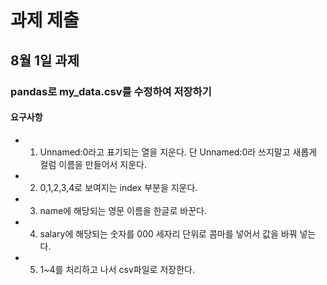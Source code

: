 # 과제 제출

## 8월 1일 과제<br>
### pandas로 my_data.csv를 수정하여 저장하기<br>

#### 요구사항
- 1. Unnamed:0라고 표기되는 열을 지운다. 단 Unnamed:0라 쓰지말고 새롭게 컬럼 이름을 만들어서 지운다.
- 2. 0,1,2,3,4로 보여지는 index 부분을 지운다.
- 3. name에 해당되는 영문 이름을 한글로 바꾼다.
- 4. salary에 해당되는 숫자를 000 세자리 단위로 콤마를 넣어서 값을 바꿔 넣는다.
- 5. 1~4를 처리하고 나서 csv파일로 저장한다.
